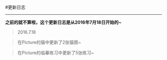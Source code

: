 #更新日志

----------
**之前的就不算啦，这个更新日志是从2016年7月18日开始的~**







> 2016.7.18



> 在Picture的猫中更新了2张猫图~

> 在Picture的临摹练习中更新了5张练习~
